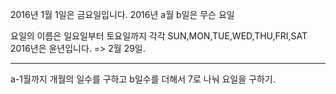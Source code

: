 2016년 1월 1일은 금요일입니다. 2016년 a월 b일은 무슨 요일

요일의 이름은 일요일부터 토요일까지 각각 SUN,MON,TUE,WED,THU,FRI,SAT
2016년은 윤년입니다. => 2월 29일.

___________________________________________________
a-1월까지 개월의 일수를 구하고
b일수를 더해서
7로 나눠 요일을 구하기.
